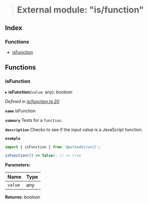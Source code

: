 > # External module: "is/function"

## Index

### Functions

* [isFunction](_is_function_.md#isfunction)

## Functions

###  isFunction

▸ **isFunction**(`value`: any): *boolean*

*Defined in [is/function.ts:20](https://github.com/polkadot-js/common/blob/ef38591/packages/util/src/is/function.ts#L20)*

**`name`** isFunction

**`summary`** Tests for a `function`.

**`description`** 
Checks to see if the input value is a JavaScript function.

**`example`** 
<BR>

```javascript
import { isFunction } from '@polkadot/util';

isFunction(() => false); // => true
```

**Parameters:**

Name | Type |
------ | ------ |
`value` | any |

**Returns:** *boolean*